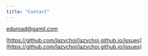 ```yaml
---
title: "Contact"
---
```


eduroad@gamil.com

[https://github.com/lazychoi/lazychoi.github.io/issues](https://github.com/lazychoi/lazychoi.github.io/issues)
